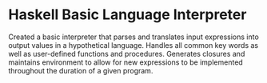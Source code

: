 # Haskell Basic Language Interpreter
 Created a basic interpreter that parses and translates input expressions into output values in a hypothetical language. Handles all common key words as well as user-defined functions and procedures. Generates closures and maintains environment to allow for new expressions to be implemented throughout the duration of a given program.
